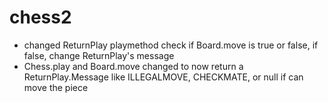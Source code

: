 # chess2
 - changed ReturnPlay playmethod check if Board.move is true or false, if false, change ReturnPlay's message
 - Chess.play and Board.move changed to now return a ReturnPlay.Message like ILLEGALMOVE, CHECKMATE, or null if can move the piece